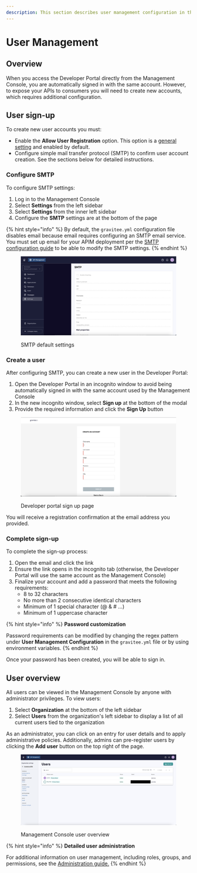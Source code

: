 ```yaml
---
description: This section describes user management configuration in the Developer Portal
---
```


# User Management

## Overview

When you access the Developer Portal directly from the Management Console, you are automatically signed in with the same account. However, to expose your APIs to consumers you will need to create new accounts, which requires additional configuration.

## User sign-up

To create new user accounts you must:

* Enable the **Allow User Registration** option. This option is a [general setting](general-settings.md) and enabled by default.
* Configure simple mail transfer protocol (SMTP) to confirm user account creation. See the sections below for detailed instructions.

### Configure SMTP

To configure SMTP settings:

1. Log in to the Management Console
2. Select **Settings** from the left sidebar
3. Select **Settings** from the inner left sidebar&#x20;
4. Configure the **SMTP** settings are at the bottom of the page

{% hint style="info" %}
By default, the `gravitee.yml` configuration file disables email because email requires configuring an SMTP email service. You must set up email for your APIM deployment per the [SMTP configuration guide](../../../getting-started/configuration/) to be able to modify the SMTP settings.
{% endhint %}

<figure><img src="../../../.gitbook/assets/Screenshot 2023-06-05 at 12.03.55 PM.png" alt=""><figcaption><p>SMTP default settings</p></figcaption></figure>

### Create a user

After configuring SMTP, you can create a new user in the Developer Portal:

1. Open the Developer Portal in an incognito window to avoid being automatically signed in with the same account used by the Management Console
2. In the new incognito window, select **Sign up** at the bottom of the modal
3. Provide the required information and click the **Sign Up** button

<figure><img src="../../../.gitbook/assets/Screenshot 2023-06-05 at 12.14.03 PM.png" alt=""><figcaption><p>Developer portal sign up page</p></figcaption></figure>

You will receive a registration confirmation at the email address you provided.&#x20;

### Complete sign-up

To complete the sign-up process:

1. Open the email and click the link
2. Ensure the link opens in the incognito tab (otherwise, the Developer Portal will use the same account as the Management Console)
3. Finalize your account and add a password that meets the following requirements:
   * 8 to 32 characters
   * No more than 2 consecutive identical characters
   * Minimum of 1 special character (@ & # …)
   * Minimum of 1 uppercase character

{% hint style="info" %}
**Password customization**

Password requirements can be modified by changing the regex pattern under **User Management Configuration** in the `gravitee.yml` file or by using environment variables.
{% endhint %}

Once your password has been created, you will be able to sign in.

## User overview

All users can be viewed in the Management Console by anyone with administrator privileges. To view users:

1. Select **Organization** at the bottom of the left sidebar
2. Select **Users** from the organization's left sidebar to display a list of all current users tied to the organization

As an administrator, you can click on an entry for user details and to apply administrative policies. Additionally, admins can pre-register users by clicking the **Add user** button on the top right of the page.

<figure><img src="../../../.gitbook/assets/image (38).png" alt=""><figcaption><p>Management Console user overview</p></figcaption></figure>

{% hint style="info" %}
**Detailed user administration**

For additional information on user management, including roles, groups, and permissions, see the [Administration guide.](../../administration/#introduction)
{% endhint %}
